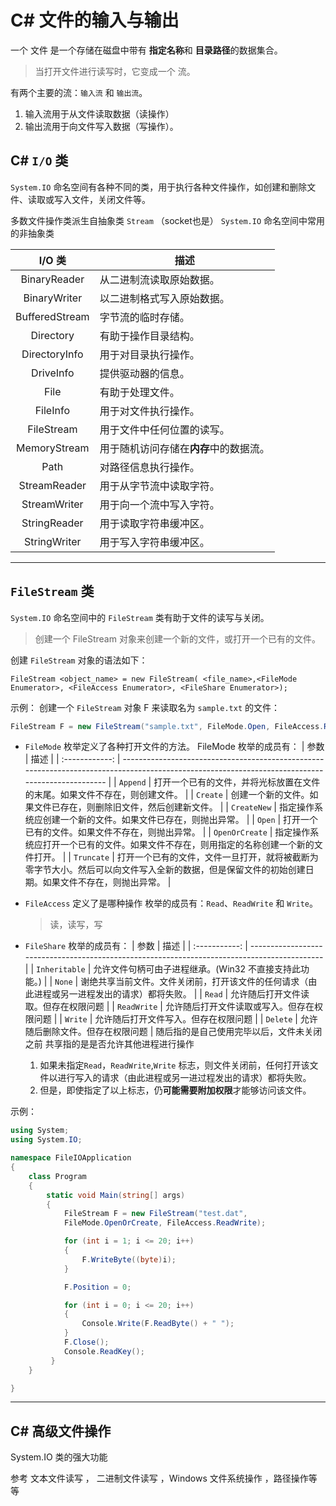 # C# 文件的输入与输出

一个 文件 是一个存储在磁盘中带有 **指定名称**和 **目录路径**的数据集合。

> 当打开文件进行读写时，它变成一个 流。

有两个主要的流：`输入流` 和 `输出流`。

1. 输入流用于从文件读取数据（读操作）
2. 输出流用于向文件写入数据（写操作）。

## C# `I/O` 类

`System.IO` 命名空间有各种不同的类，用于执行各种文件操作，如创建和删除文件、读取或写入文件，关闭文件等。

多数文件操作类派生自抽象类 `Stream` （socket也是）
`System.IO` 命名空间中常用的非抽象类

|     I/O 类     | 描述                                   |
| :------------: | -------------------------------------- |
|  BinaryReader  | 从二进制流读取原始数据。               |
|  BinaryWriter  | 以二进制格式写入原始数据。             |
| BufferedStream | 字节流的临时存储。                     |
|   Directory    | 有助于操作目录结构。                   |
| DirectoryInfo  | 用于对目录执行操作。                   |
|   DriveInfo    | 提供驱动器的信息。                     |
|      File      | 有助于处理文件。                       |
|    FileInfo    | 用于对文件执行操作。                   |
|   FileStream   | 用于文件中任何位置的读写。             |
|  MemoryStream  | 用于随机访问存储在**内存**中的数据流。 |
|      Path      | 对路径信息执行操作。                   |
|  StreamReader  | 用于从字节流中读取字符。               |
|  StreamWriter  | 用于向一个流中写入字符。               |
|  StringReader  | 用于读取字符串缓冲区。                 |
|  StringWriter  | 用于写入字符串缓冲区。                 |

------------

## `FileStream` 类

`System.IO` 命名空间中的 `FileStream` 类有助于文件的读写与关闭。

> 创建一个 FileStream 对象来创建一个新的文件，或打开一个已有的文件。

创建 `FileStream` 对象的语法如下：

`FileStream <object_name> = new FileStream( <file_name>,<FileMode Enumerator>, <FileAccess Enumerator>, <FileShare Enumerator>);`

示例：
创建一个 `FileStream` 对象 F 来读取名为 `sample.txt` 的文件：

```C#
FileStream F = new FileStream("sample.txt", FileMode.Open, FileAccess.Read, FileShare.Read);
```

- `FileMode` 枚举定义了各种打开文件的方法。
  FileMode 枚举的成员有：
    |      参数      | 描述                                                                                                                                             |
    | :------------: | ------------------------------------------------------------------------------------------------------------------------------------------------ |
    |    `Append`    | 打开一个已有的文件，并将光标放置在文件的末尾。如果文件不存在，则创建文件。                                                                       |
    |    `Create`    | 创建一个新的文件。如果文件已存在，则删除旧文件，然后创建新文件。                                                                                 |
    |  `CreateNew`   | 指定操作系统应创建一个新的文件。如果文件已存在，则抛出异常。                                                                                     |
    |     `Open`     | 打开一个已有的文件。如果文件不存在，则抛出异常。                                                                                                 |
    | `OpenOrCreate` | 指定操作系统应打开一个已有的文件。如果文件不存在，则用指定的名称创建一个新的文件打开。                                                           |
    |   `Truncate`   | 打开一个已有的文件，文件一旦打开，就将被截断为零字节大小。然后可以向文件写入全新的数据，但是保留文件的初始创建日期。如果文件不存在，则抛出异常。 |

- `FileAccess` 定义了是哪种操作
  枚举的成员有：`Read`、`ReadWrite` 和 `Write`。
  > 读，读写，写

- `FileShare` 枚举的成员有：
    |     参数      | 描述                                                                                         |
    | :-----------: | -------------------------------------------------------------------------------------------- |
    | `Inheritable` | 允许文件句柄可由子进程继承。(Win32 不直接支持此功能。)                                       |
    |    `None`     | 谢绝共享当前文件。文件关闭前，打开该文件的任何请求（由此进程或另一进程发出的请求）都将失败。 |
    |    `Read`     | 允许随后打开文件读取。但存在权限问题                                                         |
    |  `ReadWrite`  | 允许随后打开文件读取或写入。但存在权限问题                                                   |
    |    `Write`    | 允许随后打开文件写入。但存在权限问题                                                         |
    |   `Delete`    | 允许随后删除文件。但存在权限问题                                                             |
    随后指的是自己使用完毕以后，文件未关闭之前
    共享指的是是否允许其他进程进行操作

    1. 如果未指定`Read`，`ReadWrite`,`Write` 标志，则文件关闭前，任何打开该文件以进行写入的请求（由此进程或另一进过程发出的请求）都将失败。
    2. 但是，即使指定了以上标志，仍**可能需要附加权限**才能够访问该文件。

示例：

```C#
using System;
using System.IO;

namespace FileIOApplication
{
    class Program
    {
        static void Main(string[] args)
        {
            FileStream F = new FileStream("test.dat",
            FileMode.OpenOrCreate, FileAccess.ReadWrite);

            for (int i = 1; i <= 20; i++)
            {
                F.WriteByte((byte)i);
            }

            F.Position = 0;

            for (int i = 0; i <= 20; i++)
            {
                Console.Write(F.ReadByte() + " ");
            }
            F.Close();
            Console.ReadKey();
         }
    }

}
```

---

## C# 高级文件操作

System.IO 类的强大功能

参考 文本文件读写 ， 二进制文件读写 ，Windows 文件系统操作 ，路径操作等等